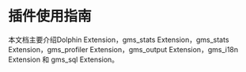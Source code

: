 # 插件使用指南

本文档主要介绍Dolphin Extension，gms_stats Extension，gms_stats Extension，gms_profiler Extension，gms_output Extension，gms_i18n Extension 和 gms_sql Extension。
